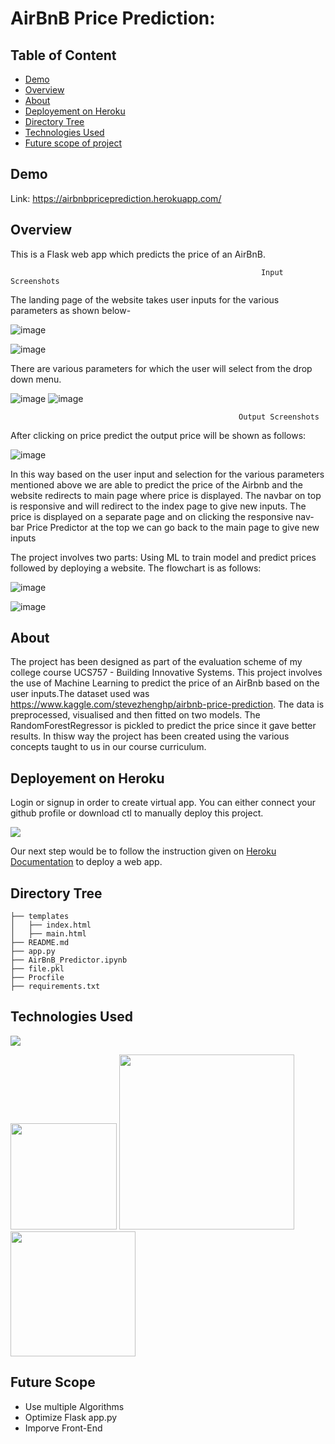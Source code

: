 # AirBnB Price Prediction: 

## Table of Content
  * [Demo](#demo)
  * [Overview](#overview)
  * [About](#About)
  * [Deployement on Heroku](#deployement-on-heroku)
  * [Directory Tree](#directory-tree)
  * [Technologies Used](#technologies-used)
  * [Future scope of project](#future-scope)


## Demo
Link: https://airbnbpriceprediction.herokuapp.com/


## Overview
This is a Flask web app which predicts the price of an AirBnB.

                                                            Input Screenshots      

The landing page of the website takes user inputs for the various parameters as shown below-

![image](https://user-images.githubusercontent.com/63156822/133137229-6dc0847b-ce12-4489-b75f-f81af027e708.png)

![image](https://user-images.githubusercontent.com/63156822/133137239-a6e53018-508c-40c0-a606-d70ddbfd3d7e.png)


There are various parameters for which the user will select from the drop down menu.

![image](https://user-images.githubusercontent.com/63156822/133137578-9fe9dba0-cd31-4c1e-b1d2-ecb589f93376.png) ![image](https://user-images.githubusercontent.com/63156822/133137920-5e02f787-9c79-45d7-8792-6720f20c839a.png)

                                                       Output Screenshots

After clicking on price predict the output price will be shown as follows:

![image](https://user-images.githubusercontent.com/63156822/133137468-769639a1-b4d8-4e99-9caa-c05de385770a.png)

In this way based on the user input and selection for the various parameters mentioned above we are able to predict the price of the Airbnb and the website redirects to main page where price is displayed. The navbar on top is responsive and will redirect to the index page to give new inputs.
The price is displayed on a separate page and on clicking the responsive nav-bar Price Predictor at the top we can go back to the main page to give new inputs

The project involves two parts: Using ML to train model and predict prices followed by deploying a website. The flowchart is as follows:

![image](https://user-images.githubusercontent.com/63156822/133221564-39c8fb23-09bc-4240-8916-ac865184e009.png)

![image](https://user-images.githubusercontent.com/63156822/133221441-dfdefdd6-c3f2-43fb-b631-3a93ad47bd9a.png)


## About
The project has been designed as part of the evaluation scheme of my college course UCS757 - Building Innovative Systems. This project involves the use of Machine Learning to predict the price of an AirBnb based on the user inputs.The dataset used was https://www.kaggle.com/stevezhenghp/airbnb-price-prediction. The data is preprocessed, visualised and then fitted on two models. The RandomForestRegressor is pickled to predict the price since it gave better results. In thisw way the project has been created using the various concepts taught to us in our course curriculum.

## Deployement on Heroku
Login or signup in order to create virtual app. You can either connect your github profile or download ctl to manually deploy this project.

[![](https://i.imgur.com/dKmlpqX.png)](https://heroku.com)

Our next step would be to follow the instruction given on [Heroku Documentation](https://devcenter.heroku.com/articles/getting-started-with-python) to deploy a web app.

## Directory Tree 
```
├── templates
│   ├── index.html
│   ├── main.html	
├── README.md
├── app.py
├── AirBnB_Predictor.ipynb		
├── file.pkl
├── Procfile
├── requirements.txt
```

## Technologies Used

![](https://forthebadge.com/images/badges/made-with-python.svg)

[<img target="_blank" src="https://flask.palletsprojects.com/en/1.1.x/_images/flask-logo.png" width=170>](https://flask.palletsprojects.com/en/1.1.x/) [<img target="_blank" src="https://number1.co.za/wp-content/uploads/2017/10/gunicorn_logo-300x85.png" width=280>](https://gunicorn.org) [<img target="_blank" src="https://scikit-learn.org/stable/_static/scikit-learn-logo-small.png" width=200>](https://scikit-learn.org/stable/) 

## Future Scope

* Use multiple Algorithms
* Optimize Flask app.py
* Imporve Front-End 
